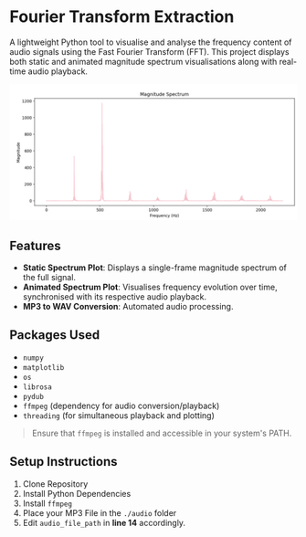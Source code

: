 # Fourier Transform Extraction
A lightweight Python tool to visualise and analyse the frequency content of audio signals using the Fast Fourier Transform (FFT). 
This project displays both static and animated magnitude spectrum visualisations along with real-time audio playback.

![Example Image](https://raw.githubusercontent.com/sofiaamihan/fourier-transform-extraction/refs/heads/main/data/sample.png)

## Features
- **Static Spectrum Plot**: Displays a single-frame magnitude spectrum of the full signal.
- **Animated Spectrum Plot**: Visualises frequency evolution over time, synchronised with its respective audio playback.
- **MP3 to WAV Conversion**: Automated audio processing.

## Packages Used
- `numpy`
- `matplotlib`
- `os`
- `librosa`
- `pydub`
- `ffmpeg` (dependency for audio conversion/playback)
- `threading` (for simultaneous playback and plotting)

> Ensure that `ffmpeg` is installed and accessible in your system's PATH.

## Setup Instructions
1. Clone Repository
2. Install Python Dependencies
3. Install `ffmpeg`
4. Place your MP3 File in the `./audio` folder
5. Edit `audio_file_path` in **line 14** accordingly.
